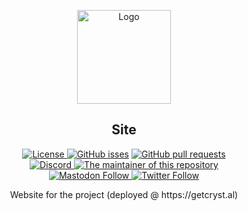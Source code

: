 <p align="center">
  <a href="https://github.com/crystal-linux/site">
    <img src="https://getcryst.al/site/assets/other/logo.png" alt="Logo" width="150" height="150">
  </a>
</p>

<h2 align="center">Site</h2>

<p align="center">
    <a href="https://github.com/crystal-linux/.github/blob/main/LICENSE"><img src="https://img.shields.io/badge/License-GPL--3.0-blue.svg" alt="License">
    <a href="https://github/crystal-linux/site"><img alt="GitHub isses" src="https://img.shields.io/github/issues-raw/crystal-linux/site"></a>
    <a href="https://github/crystal-linux/site"><img alt="GitHub pull requests" src="https://img.shields.io/github/issues-pr-raw/crystal-linux/site"></a><br>
    <a href="https://discord.gg/hYJgu8K5aA"><img alt="Discord" src="https://img.shields.io/discord/825473796227858482?color=blue&label=Discord&logo=Discord&logoColor=white"> </a>
   <a href="https://github.com/ibzann"> <img src="https://img.shields.io/badge/Maintainer-@ibzann-brightgreen" alt="The maintainer of this repository" href="https://github.com/ibzann"></a><br>
    <a href="https://fosstodon.org/@crystal_linux"><img alt="Mastodon Follow" src="https://img.shields.io/mastodon/follow/108618426259408142?domain=https%3A%2F%2Ffosstodon.org">
    <a href="https://twitter.com/crystal_linux"><img alt="Twitter Follow" src="https://img.shields.io/twitter/follow/crystal_linux"></a>
</p>



<p align="center"> 
Website for the project (deployed @ https://getcryst.al)
</p>
